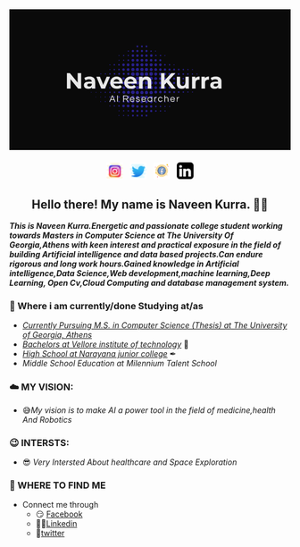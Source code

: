 ## [![Naveen Kurra's header](https://github.com/naveen-kurra/naveen-kurra/blob/main/Screenshot%20(29).png)](https://github.com/naveen-kurra)
<p align='center'>
<a href="https://www.instagram.com/naveen._kurra/"><img height="30" src="https://github.com/naveen-kurra/naveen-kurra/blob/main/icons8-instagram-64.png"></a>&nbsp;&nbsp;
<a href="https://twitter.com/Naveen_kurra7"><img height="30" src="https://github.com/naveen-kurra/naveen-kurra/blob/main/icons8-twitter-64.png"></a>&nbsp;&nbsp;
<a href="https://www.facebook.com/people/Naveen-Chowdary/100008693080523"><img height="30" src="https://github.com/naveen-kurra/naveen-kurra/blob/main/icons8-facebook-50.png"></a>&nbsp;&nbsp;
<a href="https://www.linkedin.com/in/naveen-kurra"><img height="30" src="https://github.com/naveen-kurra/naveen-kurra/blob/main/icons8-linkedin-26.png"></a>
</p>  

<h2 align="center">Hello there! My name is Naveen Kurra. 👋🤓</h2>

***This is Naveen Kurra.Energetic and passionate college student working towards Masters in Computer Science at The University Of Georgia,Athens with keen interest and practical exposure in the field of building Artificial intelligence and data based projects.Can endure rigorous and long work hours.Gained   knowledge in Artificial intelligence,Data Science,Web development,machine learning,Deep Learning, Open Cv,Cloud Computing and database management system.***

 ### 💼 Where i am currently/done Studying at/as
- [*Currently Pursuing M.S. in Computer Science (Thesis) at The University of Georgia, Athens*](https://computing.uga.edu/ms-computer-science-thesis-option)
- [*Bachelors at Vellore institute of technology*](https://vitap.ac.in) 💼 
- [*High School at Narayana junior college*](https://narayanagroup.com/) ✒
- *Middle School Education at Milennium Talent School*
    
 ### ☁️ MY VISION: 
   * 😅*My vision is to make AI a power tool in the field of medicine,health And Robotics*
### 😉 INTERSTS:
   * 😎 *Very Intersted About healthcare and Space Exploration*
### 🔗 WHERE TO FIND ME
   * Connect me through<ul><li>😏 [Facebook](https://www.facebook.com/people/Naveen-Chowdary/100008693080523)</li><li>👨💼[Linkedin](www.linkedin.com/in/naveen-kurra)</li><li>🐤[twitter](https://twitter.com/Naveen_kurra7)</li></ul>


<!--
**naveen-kurra/naveen-kurra** is a ✨ _special_ ✨ repository because its `README.md` (this file) appears on your GitHub profile.

